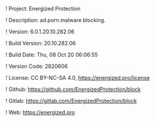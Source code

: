 ! Project: Energized Protection

! Description: ad.porn.malware blocking.

! Version: 6.0.1.20.10.282.06

! Build Version: 20.10.282.06

! Build Date: Thu, 08 Oct 20 06:06:55

! Version Code: 2820606

! License: CC BY-NC-SA 4.0, https://energized.pro/license

! Github: https://github.com/EnergizedProtection/block

! Gitlab: https://gitlab.com/EnergizedProtection/block


! Web: https://energized.pro
